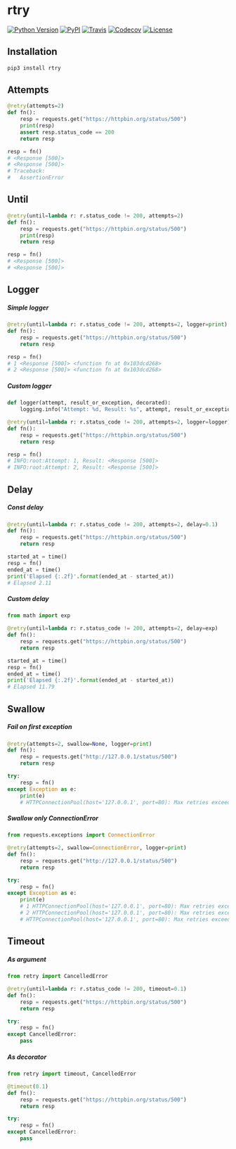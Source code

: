# rtry

[![Python Version](https://img.shields.io/pypi/pyversions/rtry.svg)](https://pypi.python.org/pypi/rtry/)
[![PyPI](https://img.shields.io/pypi/v/rtry.svg)](https://pypi.python.org/pypi/rtry/)
[![Travis](https://img.shields.io/travis/com/nikitanovosibirsk/rtry/master.svg)](https://travis-ci.com/nikitanovosibirsk/rtry)
[![Codecov](https://img.shields.io/codecov/c/github/nikitanovosibirsk/rtry/master.svg)](https://codecov.io/gh/nikitanovosibirsk/rtry)
[![License](https://img.shields.io/github/license/nikitanovosibirsk/rtry.svg)](https://github.com/nikitanovosibirsk/rtry)

## Installation

```bash
pip3 install rtry
```

## Attempts

```python
@retry(attempts=2)
def fn():
    resp = requests.get("https://httpbin.org/status/500")
    print(resp)
    assert resp.status_code == 200
    return resp

resp = fn()
# <Response [500]>
# <Response [500]>
# Traceback:
#   AssertionError
```

## Until

```python
@retry(until=lambda r: r.status_code != 200, attempts=2)
def fn():
    resp = requests.get("https://httpbin.org/status/500")
    print(resp)
    return resp

resp = fn()
# <Response [500]>
# <Response [500]>
```

## Logger

##### Simple logger

```python
@retry(until=lambda r: r.status_code != 200, attempts=2, logger=print)
def fn():
    resp = requests.get("https://httpbin.org/status/500")
    return resp

resp = fn()
# 1 <Response [500]> <function fn at 0x103dcd268>
# 2 <Response [500]> <function fn at 0x103dcd268>
```

##### Custom logger

```python
def logger(attempt, result_or_exception, decorated):
    logging.info("Attempt: %d, Result: %s", attempt, result_or_exception)

@retry(until=lambda r: r.status_code != 200, attempts=2, logger=logger)
def fn():
    resp = requests.get("https://httpbin.org/status/500")
    return resp

resp = fn()
# INFO:root:Attempt: 1, Result: <Response [500]>
# INFO:root:Attempt: 2, Result: <Response [500]>
```

## Delay

##### Const delay

```python
@retry(until=lambda r: r.status_code != 200, attempts=2, delay=0.1)
def fn():
    resp = requests.get("https://httpbin.org/status/500")
    return resp

started_at = time()
resp = fn()
ended_at = time()
print('Elapsed {:.2f}'.format(ended_at - started_at))
# Elapsed 2.11
```

##### Custom delay

```python
from math import exp

@retry(until=lambda r: r.status_code != 200, attempts=2, delay=exp)
def fn():
    resp = requests.get("https://httpbin.org/status/500")
    return resp

started_at = time()
resp = fn()
ended_at = time()
print('Elapsed {:.2f}'.format(ended_at - started_at))
# Elapsed 11.79
```

## Swallow

##### Fail on first exception

```python
@retry(attempts=2, swallow=None, logger=print)
def fn():
    resp = requests.get("http://127.0.0.1/status/500")
    return resp

try:
    resp = fn()
except Exception as e:
    print(e)
    # HTTPConnectionPool(host='127.0.0.1', port=80): Max retries exceeded with url: /status/500
```

##### Swallow only ConnectionError

```python
from requests.exceptions import ConnectionError

@retry(attempts=2, swallow=ConnectionError, logger=print)
def fn():
    resp = requests.get("http://127.0.0.1/status/500")
    return resp

try:
    resp = fn()
except Exception as e:
    print(e)
    # 1 HTTPConnectionPool(host='127.0.0.1', port=80): Max retries exceeded with url: /status/500
    # 2 HTTPConnectionPool(host='127.0.0.1', port=80): Max retries exceeded with url: /status/500
    # HTTPConnectionPool(host='127.0.0.1', port=80): Max retries exceeded with url: /status/500
```

## Timeout

##### As argument

```python
from retry import CancelledError

@retry(until=lambda r: r.status_code != 200, timeout=0.1)
def fn():
    resp = requests.get("https://httpbin.org/status/500")
    return resp

try:
    resp = fn()
except CancelledError:
    pass
```

##### As decorator

```python
from retry import timeout, CancelledError

@timeout(0.1)
def fn():
    resp = requests.get("https://httpbin.org/status/500")
    return resp

try:
    resp = fn()
except CancelledError:
    pass
```
